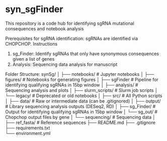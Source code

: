 # syn_sgFinder
This repository is a code hub for identifying sgRNA mutational consequences and notebook analysis

Prerequisites for sgRNA identification:
sgRNAs are identified via CHOPCHOP. Instructions 
1) sg_Finder: Identify sgRNAs that only have synonymous consequences given a list of genes
2) Analysis: Sequencing data analysis for manuscript

Folder Structure:
synSg/
│
├── notebooks/               # Jupyter notebooks
│   ├── figures/             # Notebooks for generating figures
│   ├── sgFinder             # Pipeline for identifying qualifying sgRNAs in 15bp window
│   ├── analysis/            # Sequencing analysis and plots
│   ├── slurm_scripts/       # Slurm job scripts
│   └── legacy/              # Deprecated or old notebooks
│
├── src/                     # All Python scripts
│
├── data/                    # Raw or intermediate data (can be .gitignored)
│   ├── output/              # Library sequencing analysis outputs (DESeq2, RD) 
│   ├── sg_Finder/           # Output for identifying qualifying sgRNAs in 15bp window
│   └── sg_out/              # Chopchop output files by gene
│   └── sequencing/          # Sequencing data 
│
├── ref_fasta/               # Reference sequences
├── README.md
├── .gitignore
├── requirements.txt     
└── environment.yml      
